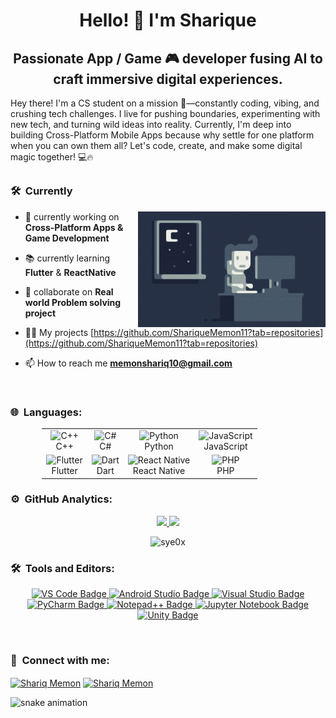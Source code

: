 <h1 align="center">Hello! 👋 I'm Sharique </h1> <h3 align="center"> <h2 align="center">Passionate App / Game 🎮 developer fusing AI to craft immersive digital experiences.</h2> Hey there! I'm a CS student on a mission 🚀—constantly coding, vibing, and crushing tech challenges. I live for pushing boundaries, experimenting with new tech, and turning wild ideas into reality. Currently, I'm deep into building Cross-Platform Mobile Apps because why settle for one platform when you can own them all? Let's code, create, and make some digital magic together! 💻🔥 </h3>

##

### 🛠 &nbsp;Currently

<img border-radius="15px"  alt="Night Coding" src="https://raw.githubusercontent.com/AVS1508/AVS1508/master/assets/Night-Coding.gif" align="right"/>

- 🔭 currently working on **Cross-Platform Apps & Game Development**

- 📚 currently learning **Flutter** & **ReactNative** 

- 🌟 collaborate on **Real world Problem solving project**

- 👨‍💻 My projects [https://github.com/ShariqueMemon11?tab=repositories](https://github.com/ShariqueMemon11?tab=repositories)

- 📫 How to reach me **memonshariq10@gmail.com**
  
<p><br></p>

### 🌐 &nbsp;Languages:
<table align="center" style="width: 80%; border-collapse: collapse; border: none; margin: auto;">
  <tr>
    <td align="center" style="border: none;">
      <img src="https://cdn.jsdelivr.net/gh/devicons/devicon/icons/cplusplus/cplusplus-line.svg" width="40px" alt="C++" />
      <br />C++
    </td>
    <td align="center" style="border: none;">
      <img src="https://cdn.jsdelivr.net/gh/devicons/devicon/icons/csharp/csharp-original.svg" width="40px" alt="C#" />
      <br />C#
    </td>
    <td align="center" style="border: none;">
      <img src="https://cdn.jsdelivr.net/gh/devicons/devicon/icons/python/python-plain.svg" width="40px" alt="Python" />
      <br />Python
    </td>
    <td align="center" style="border: none;">
      <img src="https://cdn.jsdelivr.net/gh/devicons/devicon/icons/javascript/javascript-plain.svg" width="40px" alt="JavaScript" />
      <br />JavaScript
    </td>
  </tr>
  <tr>
    <td align="center" style="border: none;">
      <img src="https://cdn.jsdelivr.net/gh/devicons/devicon/icons/flutter/flutter-original.svg" width="40px" alt="Flutter" />
      <br />Flutter
    </td>
    <td align="center" style="border: none;">
      <img src="https://cdn.jsdelivr.net/gh/devicons/devicon/icons/dart/dart-original.svg" width="40px" alt="Dart" />
      <br />Dart
    </td>
    <td align="center" style="border: none;">
      <img src="https://cdn.jsdelivr.net/gh/devicons/devicon/icons/react/react-original.svg" width="40px" alt="React Native" />
      <br />React Native
    </td>
    <td align="center" style="border: none;">
      <img src="https://cdn.jsdelivr.net/gh/devicons/devicon/icons/php/php-original.svg" width="40px" alt="PHP" />
      <br />PHP
    </td>
  </tr>
</table>
</h2>

### ⚙️ &nbsp;GitHub Analytics:

<p align="center">
<a href="https://github.com/ShariqueMemon11">
  <img height="180em" src="https://github-readme-stats-eight-theta.vercel.app/api?username=ShariqueMemon11&show_icons=true&theme=algolia&include_all_commits=true&count_private=true"/>
  <img height="180em" src="https://github-readme-stats-eight-theta.vercel.app/api/top-langs/?username=ShariqueMemon11&layout=compact&langs_count=8&theme=algolia"/>
</a>
  
<div align="center" style="display: flex; justify-content: center; gap: 20px; flex-wrap: wrap;">
  <img src="https://github-readme-streak-stats.herokuapp.com/?user=ShariqueMemon11&theme=transparent" alt="sye0x" />
</div>

</p>

### 🛠 &nbsp;Tools and Editors:

<p align="center">
  <a href="https://code.visualstudio.com/">
    <img src="https://img.shields.io/badge/Visual_Studio_Code-0078D4?style=for-the-badge&logo=visual%20studio%20code&logoColor=white" alt="VS Code Badge"/>
  </a>
  <a href="https://developer.android.com/studio">
    <img src="https://img.shields.io/badge/Android_Studio-3DDC84?style=for-the-badge&logo=android-studio&logoColor=white" alt="Android Studio Badge"/>
  </a>
  <a href="https://visualstudio.microsoft.com/">
    <img src="https://img.shields.io/badge/Visual_Studio-5C2D91?style=for-the-badge&logo=visual%20studio&logoColor=white" alt="Visual Studio Badge"/>
  </a>
  <a href="https://www.jetbrains.com/pycharm/">
    <img src="https://img.shields.io/badge/PyCharm-000000?style=for-the-badge&logo=pycharm&logoColor=white" alt="PyCharm Badge"/>
  </a>
  <a href="https://notepad-plus-plus.org/">
    <img src="https://img.shields.io/badge/Notepad++-90E59A.svg?style=for-the-badge&logo=notepad%2B%2B&logoColor=black" alt="Notepad++ Badge"/>
  </a>
  <a href="https://jupyter.org/">
        <img src="https://img.shields.io/badge/Jupyter_Notebook-F37626?style=for-the-badge&logo=jupyter&logoColor=white" alt="Jupyter Notebook Badge"/>
  </a>
   <a href="https://unity.com/">
        <img src="https://img.shields.io/badge/Unity-100000?style=for-the-badge&logo=unity&logoColor=white" alt="Unity Badge"/>
   </a>
</p>
<p><br></p>

### 🔗 &nbsp;Connect with me:
<p align="left">
<a href="https://pk.linkedin.com/in/shariq-memon-91438b24b" target="blank"><img align="center" src="https://raw.githubusercontent.com/rahuldkjain/github-profile-readme-generator/master/src/images/icons/Social/linked-in-alt.svg" alt="Shariq Memon" height="30" width="40" /></a>
<a href=https://leetcode.com/u/Shariq_x/ target="blank"><img align="center" src="https://raw.githubusercontent.com/rahuldkjain/github-profile-readme-generator/master/src/images/icons/Social/leet-code.svg" alt="Shariq Memon" height="30" width="40" /></a>
</p>
</p>


![snake animation](https://github.com/ShariqueMemon11/ShariqueMemon11/blob/main/snake.yml)
